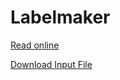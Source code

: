 # Labelmaker
[Read online](https://www.facebook.com/hackercup/problems.php?pid=184326661771870&round=1437956993099239)

[Download Input File](https://www.facebook.com/ajax/hackercup/example?pid=184326661771870&type=input)

